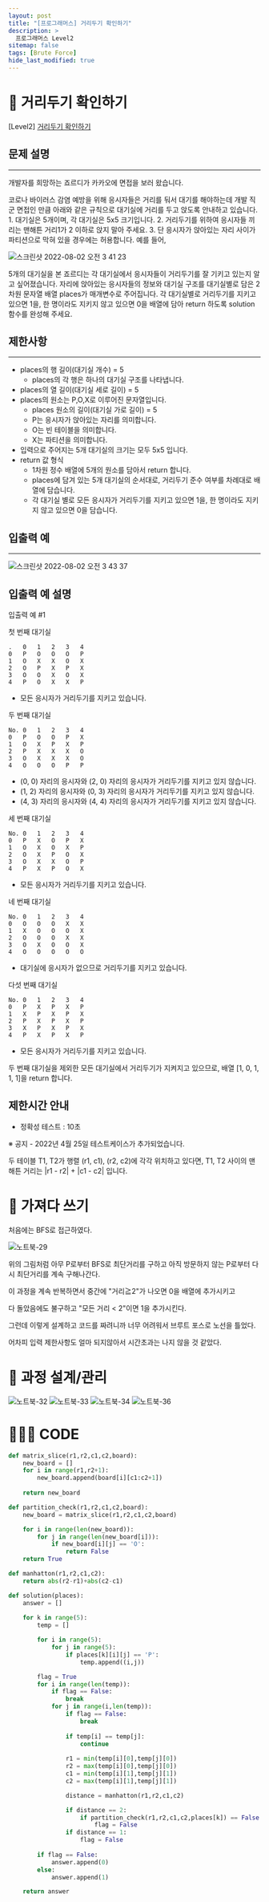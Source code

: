 ```yaml
---
layout: post
title: "[프로그래머스] 거리두기 확인하기"
description: >
  프로그래머스 Level2
sitemap: false
tags: [Brute Force]
hide_last_modified: true
---
```

# 🦠 거리두기 확인하기

[Level2] [거리두기 확인하기](https://school.programmers.co.kr/learn/courses/30/lessons/81302)

## 문제 설명
---
개발자를 희망하는 죠르디가 카카오에 면접을 보러 왔습니다.

코로나 바이러스 감염 예방을 위해 응시자들은 거리를 둬서 대기를 해야하는데 개발 직군 면접인 만큼
아래와 같은 규칙으로 대기실에 거리를 두고 앉도록 안내하고 있습니다.
    1. 대기실은 5개이며, 각 대기실은 5x5 크기입니다.
    2. 거리두기를 위하여 응시자들 끼리는 맨해튼 거리1가 2 이하로 앉지 말아 주세요.
    3. 단 응시자가 앉아있는 자리 사이가 파티션으로 막혀 있을 경우에는 허용합니다.
예를 들어,

![스크린샷 2022-08-02 오전 3 41 23](https://user-images.githubusercontent.com/88064555/182220810-4b7f072f-3fbc-4439-920e-123a331f4577.png)

5개의 대기실을 본 죠르디는 각 대기실에서 응시자들이 거리두기를 잘 기키고 있는지 알고 싶어졌습니다. 자리에 앉아있는 응시자들의 정보와 대기실 구조를 대기실별로 담은 2차원 문자열 배열 places가 매개변수로 주어집니다. 각 대기실별로 거리두기를 지키고 있으면 1을, 한 명이라도 지키지 않고 있으면 0을 배열에 담아 return 하도록 solution 함수를 완성해 주세요.



## 제한사항
---
- places의 행 길이(대기실 개수) = 5
    - places의 각 행은 하나의 대기실 구조를 나타냅니다.
- places의 열 길이(대기실 세로 길이) = 5
- places의 원소는 P,O,X로 이루어진 문자열입니다.
    - places 원소의 길이(대기실 가로 길이) = 5
    - P는 응시자가 앉아있는 자리를 의미합니다.
    - O는 빈 테이블을 의미합니다.
    - X는 파티션을 의미합니다.
- 입력으로 주어지는 5개 대기실의 크기는 모두 5x5 입니다.
- return 값 형식
    - 1차원 정수 배열에 5개의 원소를 담아서 return 합니다.
    - places에 담겨 있는 5개 대기실의 순서대로, 거리두기 준수 여부를 차례대로 배열에 담습니다.
    - 각 대기실 별로 모든 응시자가 거리두기를 지키고 있으면 1을, 한 명이라도 지키지 않고 있으면 0을 담습니다.

## 입출력 예
---
![스크린샷 2022-08-02 오전 3 43 37](https://user-images.githubusercontent.com/88064555/182221142-acf6cc3f-c0f5-4d66-8d62-308e77154d3c.png)

## 입출력 예 설명
입출력 예 #1

첫 번째 대기실
```
.	0	1	2	3	4
0	P	O	O	O	P
1	O	X	X	O	X
2	O	P	X	P	X
3	O	O	X	O	X
4	P	O	X	X	P
```
- 모든 응시자가 거리두기를 지키고 있습니다.

두 번째 대기실
```
No.	0	1	2	3	4
0	P	O	O	P	X
1	O	X	P	X	P
2	P	X	X	X	O
3	O	X	X	X	O
4	O	O	O	P	P
```

- (0, 0) 자리의 응시자와 (2, 0) 자리의 응시자가 거리두기를 지키고 있지 않습니다.
- (1, 2) 자리의 응시자와 (0, 3) 자리의 응시자가 거리두기를 지키고 있지 않습니다.
- (4, 3) 자리의 응시자와 (4, 4) 자리의 응시자가 거리두기를 지키고 있지 않습니다.

세 번째 대기실
```
No.	0	1	2	3	4
0	P	X	O	P	X
1	O	X	O	X	P
2	O	X	P	O	X
3	O	X	X	O	P
4	P	X	P	O	X
```
- 모든 응시자가 거리두기를 지키고 있습니다.

네 번째 대기실
```
No.	0	1	2	3	4
0	O	O	O	X	X
1	X	O	O	O	X
2	O	O	O	X	X
3	O	X	O	O	X
4	O	O	O	O	O
```

- 대기실에 응시자가 없으므로 거리두기를 지키고 있습니다.

다섯 번째 대기실
```
No.	0	1	2	3	4
0	P	X	P	X	P
1	X	P	X	P	X
2	P	X	P	X	P
3	X	P	X	P	X
4	P	X	P	X	P
```

- 모든 응시자가 거리두기를 지키고 있습니다.

두 번째 대기실을 제외한 모든 대기실에서 거리두기가 지켜지고 있으므로, 배열 [1, 0, 1, 1, 1]을 return 합니다.

## 제한시간 안내

- 정확성 테스트 : 10초

※ 공지 - 2022년 4월 25일 테스트케이스가 추가되었습니다.

두 테이블 T1, T2가 행렬 (r1, c1), (r2, c2)에 각각 위치하고 있다면, 
T1, T2 사이의 맨해튼 거리는 |r1 - r2| + |c1 - c2| 입니다.

# 📖 가져다 쓰기

처음에는 BFS로 접근하였다. 

![노트북-29](https://user-images.githubusercontent.com/88064555/182851300-39396230-7fe9-4011-9c29-ffeab1323597.jpg)

위의 그림처럼 아무 P로부터 BFS로 최단거리를 구하고 아직 방문하지 않는 P로부터 다시 최단거리를 계속 구해나간다.

이 과정을 계속 반복하면서 중간에 "거리≧2"가 나오면 0을 배열에 추가시키고 

다 돌았음에도 불구하고 "모든 거리 < 2"이면 1을 추가시킨다.

그런데 이렇게 설계하고 코드를 짜려니까 너무 어려워서 브루트 포스로 노선을 틀었다. 

어차피 입력 제한사항도 얼마 되지않아서 시간초과는 나지 않을 것 같았다.

# 📐 과정 설계/관리

![노트북-32](https://user-images.githubusercontent.com/88064555/182852017-076a9ada-7a55-4273-b9b5-6b1a35c40b7a.jpg)
![노트북-33](https://user-images.githubusercontent.com/88064555/182852029-20acb6ba-a83b-4ac2-8397-995c67a573d4.jpg)
![노트북-34](https://user-images.githubusercontent.com/88064555/182852037-2d8466b2-1276-452d-93ad-d0863cd6ece4.jpg)
![노트북-36](https://user-images.githubusercontent.com/88064555/182852044-0d56200f-28a1-48e1-94b8-a63ae15c0919.jpg)

# 👨🏻‍💻 CODE

```python
def matrix_slice(r1,r2,c1,c2,board):
    new_board = []
    for i in range(r1,r2+1):
        new_board.append(board[i][c1:c2+1])
    
    return new_board

def partition_check(r1,r2,c1,c2,board):
    new_board = matrix_slice(r1,r2,c1,c2,board)

    for i in range(len(new_board)):
        for j in range(len(new_board[i])):
            if new_board[i][j] == 'O':
                return False
    return True

def manhatton(r1,r2,c1,c2):
    return abs(r2-r1)+abs(c2-c1)

def solution(places):
    answer = []
    
    for k in range(5):
        temp = []

        for i in range(5):
            for j in range(5):
                if places[k][i][j] == 'P':
                    temp.append((i,j))

        flag = True
        for i in range(len(temp)):
            if flag == False:
                break
            for j in range(i,len(temp)):
                if flag == False:
                    break
                
                if temp[i] == temp[j]:
                    continue
                
                r1 = min(temp[i][0],temp[j][0])
                r2 = max(temp[i][0],temp[j][0])
                c1 = min(temp[i][1],temp[j][1])
                c2 = max(temp[i][1],temp[j][1])

                distance = manhatton(r1,r2,c1,c2)

                if distance == 2:
                    if partition_check(r1,r2,c1,c2,places[k]) == False:
                        flag = False
                if distance == 1:
                    flag = False
        
        if flag == False:
            answer.append(0)
        else:
            answer.append(1)

    return answer
```